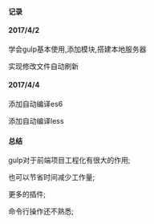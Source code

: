 #### 记录

#### 2017/4/2

学会gulp基本使用,添加模块,搭建本地服务器

实现修改文件自动刷新

#### 2017/4/4

添加自动编译es6

添加自动编译less

#### 总结

gulp对于前端项目工程化有很大的作用;

也可以节省时间减少工作量;

更多的插件;

命令行操作还不熟悉;
